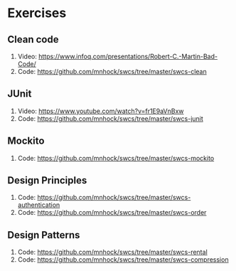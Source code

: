 # Exercises

## Clean code
1. Video: https://www.infoq.com/presentations/Robert-C.-Martin-Bad-Code/
2. Code:  https://github.com/mnhock/swcs/tree/master/swcs-clean

## JUnit
1. Video: https://www.youtube.com/watch?v=fr1E9aVnBxw
2. Code:  https://github.com/mnhock/swcs/tree/master/swcs-junit

## Mockito
1. Code: https://github.com/mnhock/swcs/tree/master/swcs-mockito

## Design Principles
1. Code:  https://github.com/mnhock/swcs/tree/master/swcs-authentication
2. Code:  https://github.com/mnhock/swcs/tree/master/swcs-order


## Design Patterns
1. Code:  https://github.com/mnhock/swcs/tree/master/swcs-rental
2. Code:  https://github.com/mnhock/swcs/tree/master/swcs-compression
